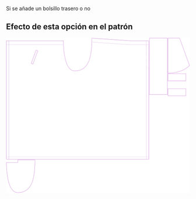 Si se añade un bolsillo trasero o no



## Efecto de esta opción en el patrón
![Esta imagen muestra el efecto de esta opción superponiendo varias variantes que tienen un valor diferente para esta opción](waralee_backpocket_sample.svg "Efecto de esta opción en el patrón")